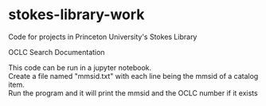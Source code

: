 # stokes-library-work
Code for projects in Princeton University's Stokes Library

OCLC Search Documentation

  This code can be run in a jupyter notebook. <br />
  Create a file named "mmsid.txt" with each line being the mmsid of a catalog item. <br />
  Run the program and it will print the mmsid and the OCLC number if it exists
